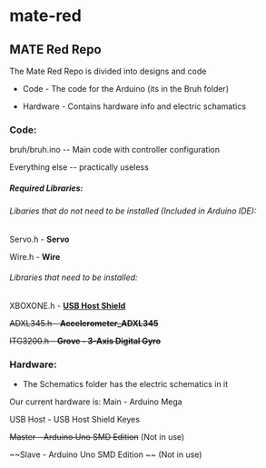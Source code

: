 # mate-red
## MATE Red Repo

The Mate Red Repo is divided into designs and code

* Code - The code for the Arduino (its in the Bruh folder)

* Hardware - Contains hardware info and electric schamatics



### Code:

bruh/bruh.ino -- Main code with controller configuration

Everything else -- practically useless

##### Required Libraries:


###### Libaries that do not need to be installed (Included in Arduino IDE):

Servo.h - **Servo**

Wire.h - **Wire**


###### Libraries that need to be installed:

XBOXONE.h - [**USB Host Shield**](https://github.com/felis/USB_Host_Shield_2.0)

~~ADXL345.h - **Accelerometer_ADXL345**~~

~~ITG3200.h - **Grove - 3-Axis Digital Gyro**~~


### Hardware:

* The Schematics folder has the electric schematics in it

Our current hardware is:
Main - Arduino Mega

USB Host - USB Host Shield Keyes

~~Master - Arduino Uno SMD Edition~~ (Not in use)

~~Slave - Arduino Uno SMD Edition ~~ (Not in use)
